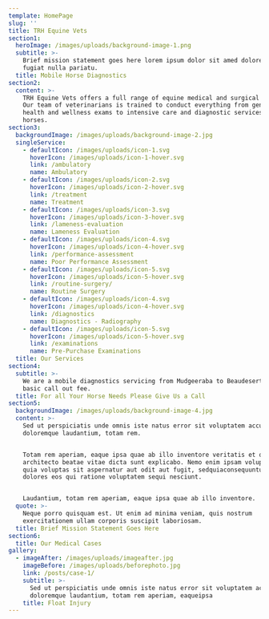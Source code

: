 ```yaml
---
template: HomePage
slug: ''
title: TRH Equine Vets
section1:
  heroImage: /images/uploads/background-image-1.png
  subtitle: >-
    Brief mission statement goes here lorem ipsum dolor sit amed dolore eu
    fugiat nulla pariatu.
  title: Mobile Horse Diagnostics
section2:
  content: >-
    TRH Equine Vets offers a full range of equine medical and surgical services.
    Our team of veterinarians is trained to conduct everything from general
    health and wellness exams to intensive care and diagnostic services for your
    horses.
section3:
  backgroundImage: /images/uploads/background-image-2.jpg
  singleService:
    - defaultIcon: /images/uploads/icon-1.svg
      hoverIcon: /images/uploads/icon-1-hover.svg
      link: /ambulatory
      name: Ambulatory
    - defaultIcon: /images/uploads/icon-2.svg
      hoverIcon: /images/uploads/icon-2-hover.svg
      link: /treatment
      name: Treatment
    - defaultIcon: /images/uploads/icon-3.svg
      hoverIcon: /images/uploads/icon-3-hover.svg
      link: /lameness-evaluation
      name: Lameness Evaluation
    - defaultIcon: /images/uploads/icon-4.svg
      hoverIcon: /images/uploads/icon-4-hover.svg
      link: /performance-assessment
      name: Poor Performance Assessment
    - defaultIcon: /images/uploads/icon-5.svg
      hoverIcon: /images/uploads/icon-5-hover.svg
      link: /routine-surgery/
      name: Routine Surgery
    - defaultIcon: /images/uploads/icon-4.svg
      hoverIcon: /images/uploads/icon-4-hover.svg
      link: /diagnostics
      name: Diagnostics - Radiography
    - defaultIcon: /images/uploads/icon-5.svg
      hoverIcon: /images/uploads/icon-5-hover.svg
      link: /examinations
      name: Pre-Purchase Examinations
  title: Our Services
section4:
  subtitle: >-
    We are a mobile diagnostics servicing from Mudgeeraba to Beaudesert on a
    basic call out fee.
  title: For all Your Horse Needs Please Give Us a Call
section5:
  backgroundImage: /images/uploads/background-image-4.jpg
  content: >-
    Sed ut perspiciatis unde omnis iste natus error sit voluptatem accusantium
    doloremque laudantium, totam rem.


    Totam rem aperiam, eaque ipsa quae ab illo inventore veritatis et quasi
    architecto beatae vitae dicta sunt explicabo. Nemo enim ipsam voluptatem
    quia voluptas sit aspernatur aut odit aut fugit, sedquiaconsequuntur magni
    dolores eos qui ratione voluptatem sequi nesciunt.


    Laudantium, totam rem aperiam, eaque ipsa quae ab illo inventore.
  quote: >-
    Neque porro quisquam est. Ut enim ad minima veniam, quis nostrum
    exercitationem ullam corporis suscipit laboriosam.
  title: Brief Mission Statement Goes Here
section6:
  title: Our Medical Cases
gallery:
  - imageAfter: /images/uploads/imageafter.jpg
    imageBefore: /images/uploads/beforephoto.jpg
    link: /posts/case-1/
    subtitle: >-
      Sed ut perspiciatis unde omnis iste natus error sit voluptatem accusantium
      doloremque laudantium, totam rem aperiam, eaqueipsa
    title: Float Injury
---
```


